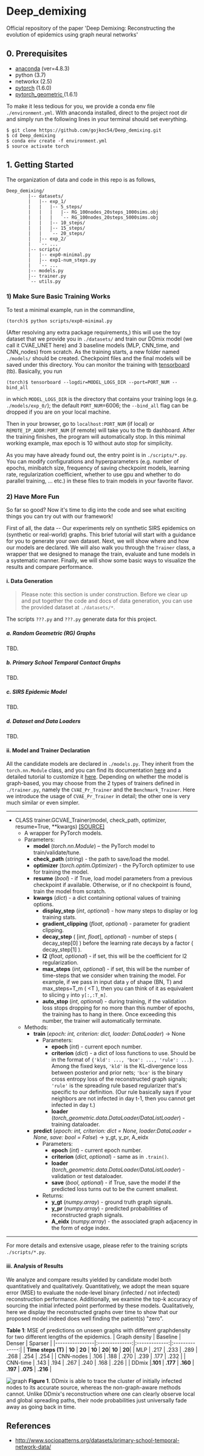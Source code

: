 # Deep_demixing
Official repository of the paper 'Deep Demixing: Reconstructing the evolution of epidemics using graph neural networks'


## 0. Prerequisites

- [anaconda](https://docs.anaconda.com/anaconda/install/) (ver=4.8.3)
- python (3.7)
- networkx (2.5)
- [pytorch](https://pytorch.org/get-started/locally/) (1.6.0)
- [pytorch_geometric ](https://pytorch-geometric.readthedocs.io/en/latest/notes/installation.html)(1.6.1)

To make it less tedious for you, we provide a conda env file `./environment.yml`. With anaconda installed, direct to the project root dir and simply run the following lines in your terminal should set everything.

```
$ git clone https://github.com/gojkoc54/Deep_demixing.git
$ cd Deep_demixing
$ conda env create -f environment.yml
$ source activate torch
```

## 1. Getting Started

The organization of data and code in this repo is as follows,

```
Deep_demixing/
        |-- datasets/
        |   |-- exp_1/
        |   |   |-- 5_steps/
        |   |   |   |-- RG_100nodes_20steps_1000sims.obj
        |   |   |   `-- RG_100nodes_20steps_5000sims.obj
        |   |   |-- 10_steps/
        |   |   |-- 15_steps/
        |   |   `-- 20_steps/
        |   |-- exp_2/
        |   `-- ...
        |-- scripts/
        |   |-- exp0-minimal.py
        |   |-- exp1-num_steps.py
        |   `-- ...
        |-- models.py
        |-- trainer.py
        `-- utils.py
```


### 1) Make Sure Basic Training Works
To test a minimal example, run in the commandline,
```
(torch)$ python scripts/exp0-minimal.py
```
(After resolving any extra package requirements,) this will use the toy dataset that we provide you in `./datasets/` and train our DDmix model (we call it CVAE_UNET here) and 3 baseline models (MLP, CNN_time, and CNN_nodes) from scratch. As the training starts, a new folder named `./models/` should be created. Checkpoint files and the final models will be saved under this directory. You can monitor the training with [tensorboard](https://pytorch.org/docs/stable/tensorboard.html) (tb). Basically, you run
```
(torch)$ tensorboard --logdir=MODEL_LOGS_DIR --port=PORT_NUM --bind_all
```
in which `MODEL_LOGS_DIR` is the directory that contains your training logs (e.g. `./models/exp_0/`); the default `PORT_NUM`=6006; the `--bind_all` flag can be dropped if you are on your local machine.

Then in your browser, go to `localhost:PORT_NUM` (if local) or `REMOTE_IP_ADDR:PORT_NUM` (if remote) will take you to the tb dashboard. After the training finishes, the program will automatically stop. In this minimal working example, max epoch is 10 without auto stop for simplicity.

As you may have already found out, the entry point is in `./scripts/*.py`. You can modify configurations and hyperparameters (e.g. number of epochs, minibatch size, frequency of saving checkpoint models, learning rate, regularization coefficient, whether to use gpu and whether to do parallel training, ... etc.) in these files to train models in your favorite flavor.


### 2) Have More Fun
So far so good? Now it's time to dig into the code and see what exciting things you can try out with our framework!

First of all, the data -- Our experiments rely on synthetic SIRS epidemics on (synthetic or real-world) graphs. This brief tutorial will start with a guidance for you to generate your own dataset. Next, we will show where and how our models are declared. We will also walk you through the `Trainer` class, a wrapper that we designed to manage the train, evaluate and tune models in a systematic manner. Finally, we will show some basic ways to visualize the results and compare performance.

#### i. Data Generation

> Please note: this section is under construction. Before we clear up and put together the code and docs of data generation, you can use the provided dataset at `./datasets/*`.

The scripts `???.py` and `???.py` generate data for this project.

##### a. Random Geometric (RG) Graphs
TBD.

##### b. Primary School Temporal Contact Graphs
TBD.

##### c. SIRS Epidemic Model
TBD.

##### d. Dataset and Data Loaders
TBD.

#### ii. Model and Trainer Declaration

All the candidate models are declared in `./models.py`. They inherit from the `torch.nn.Module` class, and you can find its documentation [here](https://pytorch.org/docs/stable/generated/torch.nn.Module.html) and a detailed tutorial to customize it [here](https://pytorch.org/tutorials/beginner/pytorch_with_examples.html#pytorch-custom-nn-modules). Depending on whether the model is graph-based, you may choose from the 2 types of trainers defined in `./trainer.py`, namely the `CVAE_Pr_Trainer` and the `Benchmark_Trainer`. Here we introduce the usage of `CVAE_Pr_Trainer` in detail; the other one is very much similar or even simpler.

----
- CLASS trainer.GCVAE_Trainer(model, check_path, optimizer, resume=True, **kwargs)</span> [[SOURCE]](./trainer.py#L293)
  - A wrapper for PyTorch models.
  - Parameters:
    - **model** (*torch.nn.Module*) – the PyTorch model to train/validate/tune.
    - **check_path** (*string*) - the path to save/load the model.
    - **optimizer** (*torch.optim.Optimizer*) - the PyTorch optimizer to use for training the model.
    - **resume** (*bool*) - if True, load model parameters from a previous checkpoint if available. Otherwise, or if no checkpoint is found, train the model from scratch.
    - **kwargs** (*dict*) - a dict containing optional values of training options.
        - **display_step** (*int*, *optional*) - how many steps to display or log training stats.
        - **gradient_clipping** (*float*, *optional*) - parameter for gradient clipping.
        - **decay_step** ( [*int*, *float*], *optional*) - number of steps ( decay_step[0] ) before the learning rate decays by a factor ( decay_step[1] ).
        - **l2** (*float*, *optional*) - if set, this will be the coefficient for l2 regularization.
        - **max_steps** (*int*, *optional*) - if set, this will be the number of time-steps that we consider when training the model. For example, if we pass in input data `y` of shape (BN, T) and max_steps=T_m ( <T ), then you can think of it as equivalent to slicing `y` into `y[:,:T_m]`.
        - **auto_stop** (*int*, *optional*) - during training, if the validation loss stops dropping for no more than this number of epochs, the training has to hang in there. Once exceeding this number, the trainer will automatically terminate.
  - Methods:
    - **train** (*epoch: int, criterion: dict, loader: DataLoader*) → None
      - Parameters:
        - **epoch** (*int*) - current epoch number.
        - **criterion** (*dict*) - a dict of loss functions to use. Should be in the format of `{'kld': ..., 'bce': ..., 'rule': ...}`. Among the fixed keys, `'kld'` is the KL-divergence loss between posterior and prior nets; `'bce'` is the binary cross entropy loss of the reconstructed graph signals; `'rule'` is the spreading rule based regularizer that's specific to our definition. (Our rule basically says if your neighbors are not infected in day t-1, then you cannot get infected in day t.)
        - **loader** (*torch_geometric.data.DataLoader/DataListLoader*) - training dataloader.
    - **predict** (*epoch: int, criterion: dict = None, loader:DataLoader = None, save: bool = False*) → y_gt, y_pr, A_eidx
      - Parameters:
        - **epoch** (*int*) - current epoch number.
        - **criterion** (*dict*, *optional*) - same as in `.train()`.
        - **loader** (*torch_geometric.data.DataLoader/DataListLoader*) - validation or test dataloader.
        - **save** (*bool*, *optional*) - if True, save the model if the predicted loss turns out to be the current smallest.
      - Returns:
        - **y_gt** (*numpy.array*) - ground truth graph signals.
        - **y_pr** (*numpy.array*) - predicted probabilities of reconstructed graph signals.
        - **A_eidx** (*numpy.array*) - the associated graph adjacency in the form of edge index.
----

For more details and extensive usage, please refer to the training scripts `./scripts/*.py`.

#### iii. Analysis of Results
We analyze and compare results yielded by candidate model both quantitatively and qualitatively. Quantitatively, we adopt the mean square error (MSE) to evaluate the node-level binary (infected / not infected) reconstruction performance. Additionally, we examine the top-k accuracy of sourcing the initial infected point performed by these models. Qualitatively, here we display the reconstructed graphs over time to show that our proposed model indeed does well finding the patient(s) "zero".

**Table 1**: MSE of predictions on unseen graphs with different graphdensity for two different lengths of the epidemics.
| Graph density  | Baseline       | Denser        | Sparser        |
|----------------|:--------------:|:-------------:|:--------------:|
| **Time steps (T)** | **10** \| **20** | **10** \| **20**| **10** \| **20**|
| MLP            | .217  \|  .233 | .289  \| .268 | .254   \| .254 |
| CNN-nodes      | .106  \|  .188 | .270  \| .239 | .177   \| .232 |
| CNN-time       | .143  \|  .194 | .267  \| .240 | .168   \| .226 |
| DDmix    |**.101** \| **.177** | **.160** \| **.197** | **.075** \| **.216** |

![graph](./figs/vis.png)
**Figure 1**. DDmix is able to trace the cluster of initially infected nodes to its accurate source, whereas the non-graph-aware methods cannot. Unlike DDmix's reconstruction where one can clearly observe local and global spreading paths, their node probabilities just universally fade away as going back in time.

## References
- http://www.sociopatterns.org/datasets/primary-school-temporal-network-data/
